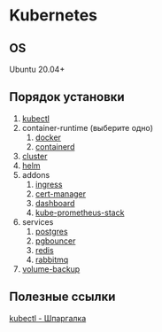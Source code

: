 # Kubernetes

## OS

Ubuntu 20.04+

## Порядок установки

1. [kubectl](01-kubectl/install.md)
2. container-runtime (выберите одно)
   1. [docker](02-container-runtime/docker/install.md)
   2. [containerd](02-container-runtime/containerd/install.md)
3. [cluster](03-cluster/install.md)
4. [helm](04-helm/install.md)
5. addons
   1. [ingress](05-addons/ingress/install.md)
   2. [cert-manager](05-addons/cert-manager/install.md)
   3. [dashboard](05-addons/dashboard/install.md)
   4. [kube-prometheus-stack](05-addons/kube-prometheus-stack/install.md)
6. services
   1. [postgres](06-services/postgresql/install.md)
   2. [pgbouncer](06-services/pgbouncer/install.md)
   3. [redis](06-services/redis/install.md)
   4. [rabbitmq](06-services/rabbitmq/install.md)
7. [volume-backup](07-volume-backup/install.md)

## Полезные ссылки

[kubectl - Шпаргалка](https://kubernetes.io/ru/docs/reference/kubectl/cheatsheet/)
